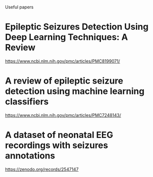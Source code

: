 Useful papers

# Epileptic Seizures Detection Using Deep Learning Techniques: A Review
https://www.ncbi.nlm.nih.gov/pmc/articles/PMC8199071/

# A review of epileptic seizure detection using machine learning classifiers
https://www.ncbi.nlm.nih.gov/pmc/articles/PMC7248143/

# A dataset of neonatal EEG recordings with seizures annotations
https://zenodo.org/records/2547147
